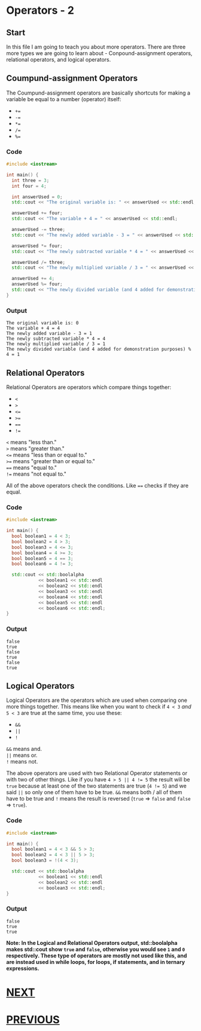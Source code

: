 # Operators - 2

## Start

In this file I am going to teach you about more operators. There are three more types we are going to learn about - Conpound-assignment operators, relational operators, and logical operators.

## Coumpund-assignment Operators

The Coumpund-assignment operators are basically shortcuts for making a variable be equal to a number (operator) itself:

- `+=`
- `-=`
- `*=`
- `/=`
- `%=`

### Code

```cpp
#include <iostream>

int main() {
  int three = 3;
  int four = 4;

  int answerUsed = 0;
  std::cout << "The original variable is: " << answerUsed << std::endl;

  answerUsed += four;
  std::cout << "The variable + 4 = " << answerUsed << std::endl;

  answerUsed -= three;
  std::cout << "The newly added variable - 3 = " << answerUsed << std::endl;

  answerUsed *= four;
  std::cout << "The newly subtracted variable * 4 = " << answerUsed << std::endl;

  answerUsed /= three;
  std::cout << "The newly multiplied variable / 3 = " << answerUsed << std::endl;

  answerUsed += 4;
  answerUsed %= four;
  std::cout << "The newly divided variable (and 4 added for demonstration purposes) % 4 = " << answerUsed << std::endl;
}
```

### Output

```shell
The original variable is: 0
The variable + 4 = 4
The newly added variable - 3 = 1
The newly subtracted variable * 4 = 4
The newly multiplied variable / 3 = 1
The newly divided variable (and 4 added for demonstration purposes) % 4 = 1
```

## Relational Operators

Relational Operators are operators which compare things together:

- `<`
- `>`
- `<=`
- `>=`
- `==`
- `!=`

`<` means "less than." \
`>` means "greater than." \
`<=` means "less than or equal to." \
`>=` means "greater than or equal to." \
`==` means "equal to." \
`!=` means "not equal to."

All of the above operators check the conditions. Like `==` checks if they are equal.

### Code

```cpp
#include <iostream>

int main() {
  bool boolean1 = 4 < 3;
  bool boolean2 = 4 > 3;
  bool boolean3 = 4 <= 3;
  bool boolean4 = 4 >= 3;
  bool boolean5 = 4 == 3;
  bool boolean6 = 4 != 3;

  std::cout << std::boolalpha
            << boolean1 << std::endl
            << boolean2 << std::endl
            << boolean3 << std::endl
            << boolean4 << std::endl
            << boolean5 << std::endl
            << boolean6 << std::endl;
}
```

### Output

```shell
false
true
false
true
false
true
```

## Logical Operators

Logical Operators are the operators which are used when comparing one more things together. This means like when you want to check if `4 < 3` _and_ `5 < 3` are true at the same time, you use these:

- `&&`
- `||`
- `!`

`&&` means and. \
`||` means or. \
`!` means not.

The above operators are used with two Relational Operator statements or with two of other things. Like if you have `4 > 5 || 4 != 5` the result will be `true` because at least one of the two statements are true (`4 != 5`) and we said `||` so only one of them have to be true. `&&` means both / all of them have to be true and `!` means the result is reversed (`true` => `false` and `false` => `true`).

### Code

```cpp
#include <iostream>

int main() {
  bool boolean1 = 4 < 3 && 5 > 3;
  bool boolean2 = 4 < 3 || 5 > 3;
  bool boolean3 = !(4 < 3);

  std::cout << std::boolalpha
            << boolean1 << std::endl
            << boolean2 << std::endl
            << boolean3 << std::endl;
}
```

### Output

```shell
false
true
true
```

**Note: In the Logical and Relational Operators output, std::boolalpha makes std::cout show `true` and `false`, otherwise you would see `1` and `0` respectively. These type of operators are mostly not used like this, and are instead used in while loops, for loops, if statements, and in ternary expressions.**

# [NEXT]()

# [PREVIOUS](3.%20Operators.md)
